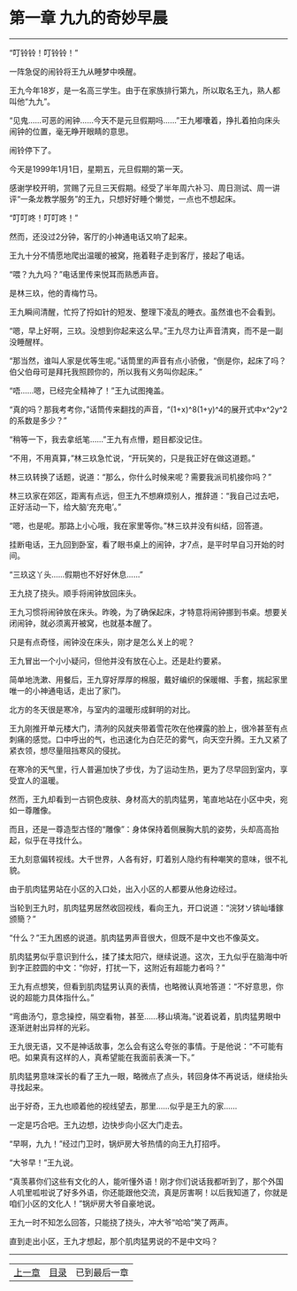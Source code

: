 # 第一章 九九的奇妙早晨
**************************************************

“叮铃铃！叮铃铃！”

一阵急促的闹铃将王九从睡梦中唤醒。

王九今年18岁，是一名高三学生。由于在家族排行第九，所以取名王九，熟人都叫他“九九”。

“见鬼……可恶的闹钟……今天不是元旦假期吗……”王九嘟囔着，挣扎着拍向床头闹钟的位置，毫无睁开眼睛的意思。

闹铃停下了。

今天是1999年1月1日，星期五，元旦假期的第一天。

感谢学校开明，赏赐了元旦三天假期。经受了半年周六补习、周日测试、周一讲评“一条龙教学服务”的王九，只想好好睡个懒觉，一点也不想起床。

“叮叮咚！叮叮咚！”

然而，还没过2分钟，客厅的小神通电话又响了起来。

王九十分不情愿地爬出温暖的被窝，拖着鞋子走到客厅，接起了电话。

“喂？九九吗？”电话里传来悦耳而熟悉声音。

是林三玖，他的青梅竹马。

王九瞬间清醒，忙捋了捋如针的短发、整理下凌乱的睡衣。虽然谁也不会看到。

“嗯，早上好啊，三玖。没想到你起来这么早。”王九尽力让声音清爽，而不是一副没睡醒样。

“那当然，谁叫人家是优等生呢。”话筒里的声音有点小骄傲，“倒是你，起床了吗？伯父伯母可是拜托我照顾你的，所以我有义务叫你起床。”

“唔……嗯，已经完全精神了！”王九试图掩盖。

“真的吗？那我考考你，”话筒传来翻找的声音，“(1+x)^8(1+y)^4的展开式中x^2y^2的系数是多少？”

“稍等一下，我去拿纸笔……”王九有点懵，题目都没记住。

“不用，不用真算，”林三玖急忙说，“开玩笑的，只是我正好在做这道题。”

林三玖转换了话题，说道：“那么，你什么时候来呢？需要我派司机接你吗？”

林三玖家在郊区，距离有点远，但王九不想麻烦别人，推辞道：“我自己过去吧，正好活动一下，给大脑‘充充电’。”

“嗯，也是呢。那路上小心哦，我在家里等你。”林三玖并没有纠结，回答道。

挂断电话，王九回到卧室，看了眼书桌上的闹钟，才7点，是平时早自习开始的时间。

“三玖这丫头……假期也不好好休息……”

王九挠了挠头。顺手将闹钟放回床头。

王九习惯将闹钟放在床头。昨晚，为了确保起床，才特意将闹钟挪到书桌。想要关闭闹钟，就必须离开被窝，也就基本醒了。

只是有点奇怪，闹钟没在床头，刚才是怎么关上的呢？

王九冒出一个小小疑问，但他并没有放在心上。还是赴约要紧。

简单地洗漱、用餐后，王九穿好厚厚的棉服，戴好编织的保暖帽、手套，揣起家里唯一的小神通电话，走出了家门。

北方的冬天很是寒冷，与室内的温暖形成鲜明的对比。

王九刚推开单元楼大门，清冽的风就夹带着雪花吹在他裸露的脸上，很冷甚至有点刺痛的感觉。口中呼出的气，也迅速化为白茫茫的雾气，向天空升腾。王九又紧了紧衣领，想尽量阻挡寒风的侵扰。

在寒冷的天气里，行人普遍加快了步伐，为了运动生热，更为了尽早回到室内，享受宜人的温暖。

然而，王九却看到一古铜色皮肤、身材高大的肌肉猛男，笔直地站在小区中央，宛如一尊雕像。

而且，还是一尊造型古怪的“雕像”：身体保持着侧展胸大肌的姿势，头却高高抬起，似乎在寻找什么。

王九刻意偏转视线。大千世界，人各有好，盯着别人隐约有种嘲笑的意味，很不礼貌。

由于肌肉猛男站在小区的入口处，出入小区的人都要从他身边经过。

当轮到王九时，肌肉猛男居然收回视线，看向王九，开口说道：“浣犲ソ锛屾墦鎵颁簡？”

“什么？”王九困惑的说道。肌肉猛男声音很大，但既不是中文也不像英文。

肌肉猛男似乎意识到什么，揉了揉太阳穴，继续说道。这次，王九似乎在脑海中听到字正腔圆的中文：“你好，打扰一下，这附近有超能力者吗？”

王九有点想笑，但看到肌肉猛男认真的表情，也略微认真地答道：“不好意思，你说的超能力具体指什么。”

“弯曲汤勺，意念操控，隔空看物，甚至……移山填海。”说着说着，肌肉猛男眼中逐渐迸射出异样的光彩。

王九很无语，又不是神话故事，怎么会有这么夸张的事情。于是他说：“不可能有吧。如果真有这样的人，真希望能在我面前表演一下。”

肌肉猛男意味深长的看了王九一眼，略微点了点头，转回身体不再说话，继续抬头寻找起来。

出于好奇，王九也顺着他的视线望去，那里……似乎是王九的家……

一定是巧合吧。王九边想，边快步向小区大门走去。

“早啊，九九！”经过门卫时，锅炉房大爷热情的向王九打招呼。

“大爷早！”王九说。

“真羡慕你们这些有文化的人，能听懂外语！刚才你们说话我都听到了，那个外国人叽里呱啦说了好多外语，你还能跟他交流，真是厉害啊！以后我知道了，你就是咱们小区的文化人！”锅炉房大爷自豪地说。

王九一时不知怎么回答，只能挠了挠头，冲大爷“哈哈”笑了两声。

直到走出小区，王九才想起，那个肌肉猛男说的不是中文吗？


**************************************************
| | | |
|-|-|-|
|[上一章](./000.md)|[目录](../index.md)|已到最后一章|
